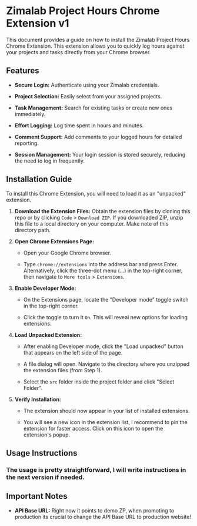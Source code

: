 # Zimalab Project Hours Chrome Extension v1

This document provides a guide on how to install the Zimalab Project Hours Chrome Extension. This extension allows you to quickly log hours against your projects and tasks directly from your Chrome browser.

## Features

* **Secure Login:** Authenticate using your Zimalab credentials.

* **Project Selection:** Easily select from your assigned projects.

* **Task Management:** Search for existing tasks or create new ones immediately.

* **Effort Logging:** Log time spent in hours and minutes.

* **Comment Support:** Add comments to your logged hours for detailed reporting.

* **Session Management:** Your login session is stored securely, reducing the need to log in frequently.

## Installation Guide

To install this Chrome Extension, you will need to load it as an "unpacked" extension.

1.  **Download the Extension Files:** Obtain the extension files by cloning this repo or by clicking `Code` > `Download ZIP`. If you downloaded ZIP, unzip this file to a local directory on your computer. Make note of this directory path.

2.  **Open Chrome Extensions Page:**

    * Open your Google Chrome browser.

    * Type `chrome://extensions` into the address bar and press Enter. Alternatively, click the three-dot menu ($\dots$) in the top-right corner, then navigate to `More tools` > `Extensions`.

3.  **Enable Developer Mode:**

    * On the Extensions page, locate the "Developer mode" toggle switch in the top-right corner.

    * Click the toggle to turn it `On`. This will reveal new options for loading extensions.

4.  **Load Unpacked Extension:**

    * After enabling Developer mode, click the "Load unpacked" button that appears on the left side of the page.

    * A file dialog will open. Navigate to the directory where you unzipped the extension files (from Step 1).

    * Select the `src` folder inside the project folder and click "Select Folder".

5.  **Verify Installation:**

    * The extension should now appear in your list of installed extensions.

    * You will see a new icon in the extension list, I recommend to pin the extension for faster access. Click on this icon to open the extension's popup.

## Usage Instructions

### The usage is pretty straightforward, I will write instructions in the next version if needed.

## Important Notes

* **API Base URL:** Right now it points to demo ZP, when promoting to production its crucial to change the API Base URL to production website!
